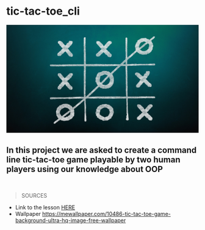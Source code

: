 # tic-tac-toe_cli

![tic-tac-toe](./img/tic-tac-toe_background-wallpaper.jpg)

## In this project we are asked to create a command line tic-tac-toe game playable by two human players using our knowledge about OOP

<br>

>SOURCES
- Link to the lesson [HERE](https://www.theodinproject.com/lessons/ruby-tic-tac-toe)
- Wallpaper https://mewallpaper.com/10486-tic-tac-toe-game-background-ultra-hq-image-free-wallpaper